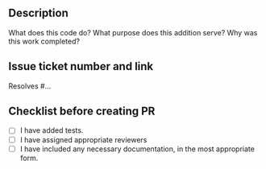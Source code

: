 ## Description

What does this code do? What purpose does this addition serve? Why was this work completed?

## Issue ticket number and link

Resolves #...

## Checklist before creating PR
- [ ] I have added tests.
- [ ] I have assigned appropriate reviewers
- [ ] I have included any necessary documentation, in the most appropriate form.
